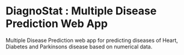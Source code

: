 # DiagnoStat : Multiple Disease Prediction Web App

Multiple Disease Prediction web app for predicting diseases of Heart, Diabetes and Parkinsons disease based on numerical data.


